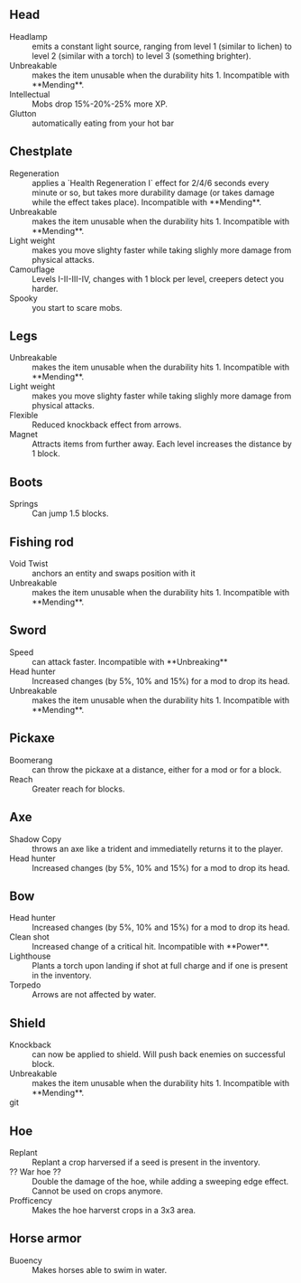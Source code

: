 ## Head
<dt>Headlamp</dt>
<dd>emits a constant light source, ranging from level 1 (similar to lichen) to level 2 (similar with a torch) to level 3 (something brighter).</dd>

<dt>Unbreakable</dt>
<dd>makes the item unusable when the durability hits 1. Incompatible with **Mending**.</dd>

<dt>Intellectual</dt>
<dd>Mobs drop 15%-20%-25% more XP.</dd>

<dt>Glutton</dt>
<dd>automatically eating from your hot bar</dd>



## Chestplate
<dt>Regeneration</dt>
<dd>applies a `Health Regeneration I` effect for 2/4/6 seconds every minute or so, but takes more durability damage (or takes damage while the effect takes place). Incompatible with **Mending**.</dd>

<dt>Unbreakable</dt>
<dd>makes the item unusable when the durability hits 1. Incompatible with **Mending**.</dd>

<dt>Light weight</dt>
<dd>makes you move slighty faster while taking slighly more damage from physical attacks.</dd>

<dt>Camouflage</dt>
<dd>Levels I-II-III-IV, changes with 1 block per level, creepers detect you harder.</dd>

<dt>Spooky</dt>
<dd>you start to scare mobs.</dd>



## Legs

<dt>Unbreakable</dt>
<dd>makes the item unusable when the durability hits 1. Incompatible with **Mending**.</dd>

<dt>Light weight</dt>
<dd>makes you move slighty faster while taking slighly more damage from physical attacks.</dd>

<dt>Flexible</dt>
<dd>Reduced knockback effect from arrows.</dd>

<dt>Magnet</dt>
<dd>Attracts items from further away. Each level increases the distance by 1 block.</dd>



## Boots

<dt>Springs</dt>
<dd>Can jump 1.5 blocks.</dd>



## Fishing rod

<dt>Void Twist</dt>
<dd>anchors an entity and swaps position with it</dd>

<dt>Unbreakable</dt>
<dd>makes the item unusable when the durability hits 1. Incompatible with **Mending**.</dd>



## Sword

<dt>Speed</dt>
<dd>can attack faster. Incompatible with **Unbreaking**</dd>

<dt>Head hunter</dt>
<dd>Increased changes (by 5%, 10% and 15%) for a mod to drop its head.</dd>

<dt>Unbreakable</dt>
<dd>makes the item unusable when the durability hits 1. Incompatible with **Mending**.</dd>



## Pickaxe

<dt>Boomerang</dt>
<dd>can throw the pickaxe at a distance, either for a mod or for a block.</dd>

<dt>Reach</dt>
<dd>Greater reach for blocks. </dd>



## Axe

<dt>Shadow Copy</dt>
<dd>throws an axe like a trident and immediatelly returns it to the player.</dd>

<dt>Head hunter</dt>
<dd>Increased changes (by 5%, 10% and 15%) for a mod to drop its head.</dd>



## Bow

<dt>Head hunter</dt>
<dd>Increased changes (by 5%, 10% and 15%) for a mod to drop its head.</dd>

<dt>Clean shot</dt>
<dd>Increased change of a critical hit. Incompatible with **Power**.</dd>

<dt>Lighthouse</dt>
<dd>Plants a torch upon landing if shot at full charge and if one is present in the inventory.</dd>

<dt>Torpedo</dt>
<dd>Arrows are not affected by water.</dd>



## Shield

<dt>Knockback</dt>
<dd>can now be applied to shield. Will push back enemies on successful block.</dd>

<dt>Unbreakable</dt>
<dd>makes the item unusable when the durability hits 1. Incompatible with **Mending**.</dd>
git


## Hoe

<dt>Replant</dt>
<dd>Replant a crop harversed if a seed is present in the inventory.</dd>

<dt>?? War hoe ??</dt>
<dd>Double the damage of the hoe, while adding a sweeping edge effect. Cannot be used on crops anymore.</dd>

<dt>Profficency</dt>
<dd>Makes the hoe harverst crops in a 3x3 area.</dd>



## Horse armor

<dt>Buoency</dt>
<dd>Makes horses able to swim in water.</dd>


